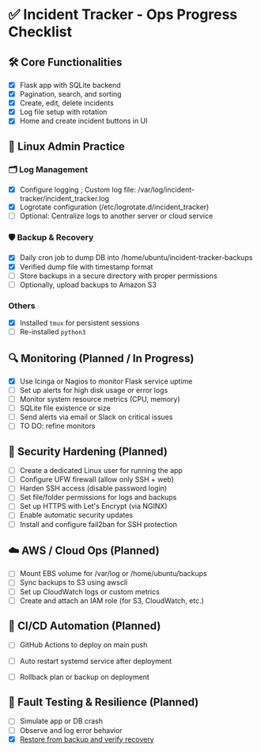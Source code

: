 # ✅ Incident Tracker - Ops Progress Checklist
## 🛠️ Core Functionalities
- [x] Flask app with SQLite backend
- [x] Pagination, search, and sorting
- [x] Create, edit, delete incidents
- [x] Log file setup with rotation
- [x] Home and create incident buttons in UI

## 🔧 Linux Admin Practice
### 🗂️ Log Management
- [x] Configure logging ; Custom log file: /var/log/incident-tracker/incident_tracker.log
- [x] Logrotate configuration (/etc/logrotate.d/incident_tracker)
- [ ] Optional: Centralize logs to another server or cloud service

### 🛡️ Backup & Recovery
- [x] Daily cron job to dump DB into /home/ubuntu/incident-tracker-backups
- [x] Verified dump file with timestamp format
- [ ] Store backups in a secure directory with proper permissions
- [ ] Optionally, upload backups to Amazon S3

### Others
- [x] Installed `tmux` for persistent sessions
- [ ] Re-installed `python3`

## 🔍 Monitoring (Planned / In Progress)
- [x] Use Icinga or Nagios to monitor Flask service uptime
- [ ] Set up alerts for high disk usage or error logs
- [ ] Monitor system resource metrics (CPU, memory)
- [ ] SQLite file existence or size
- [ ] Send alerts via email or Slack on critical issues
- [ ] TO DO: refine monitors

## 🔐 Security Hardening (Planned)
- [ ] Create a dedicated Linux user for running the app
- [ ] Configure UFW firewall (allow only SSH + web)
- [ ] Harden SSH access (disable password login)
- [ ] Set file/folder permissions for logs and backups
- [ ] Set up HTTPS with Let's Encrypt (via NGINX)
- [ ] Enable automatic security updates
- [ ] Install and configure fail2ban for SSH protection

## ☁️ AWS / Cloud Ops (Planned)
- [ ] Mount EBS volume for /var/log or /home/ubuntu/backups
- [ ] Sync backups to S3 using awscli
- [ ] Set up CloudWatch logs or custom metrics
- [ ] Create and attach an IAM role (for S3, CloudWatch, etc.)

## 🚀 CI/CD Automation (Planned)
- [ ] GitHub Actions to deploy on main push
- [ ] Auto restart systemd service after deployment
- [ ] Rollback plan or backup on deployment


## 🧪 Fault Testing & Resilience (Planned)
- [ ] Simulate app or DB crash
- [ ] Observe and log error behavior
- [x] [Restore from backup and verify recovery ](https://github.com/sadieedwin/incident-tracker-web-app/blob/main/docs/restore-sqlite-db-from-backup.md)
